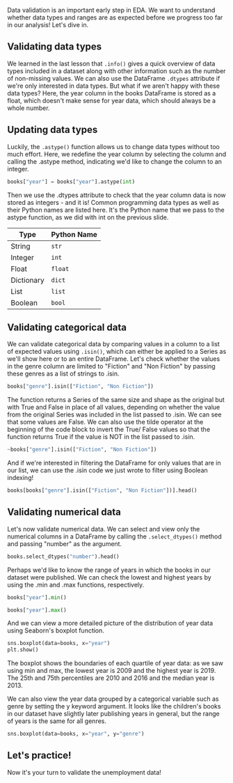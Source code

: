 Data validation is an important early step in EDA. We want to understand whether data types and ranges are as expected before we progress too far in our analysis! Let's dive in.
## Validating data types
We learned in the last lesson that `.info()` gives a quick overview of data types included in a dataset along with other information such as the number of non-missing values. We can also use the DataFrame `.dtypes` attribute if we're only interested in data types. But what if we aren't happy with these data types? Here, the year column in the books DataFrame is stored as a float, which doesn't make sense for year data, which should always be a whole number.
## Updating data types
Luckily, the `.astype()` function allows us to change data types without too much effort. Here, we redefine the year column by selecting the column and calling the .astype method, indicating we'd like to change the column to an integer. 
```Python
books["year"] = books["year"].astype(int)
```
Then we use the .dtypes attribute to check that the year column data is now stored as integers - and it is! Common programming data types as well as their Python names are listed here. It's the Python name that we pass to the astype function, as we did with int on the previous slide.

| Type       | Python Name |
| ---------- | ----------- |
| String     | `str`       |
| Integer    | `int`       |
| Float      | `float`     |
| Dictionary | `dict`      |
| List       | `list`      |
| Boolean    | `bool`      |
## Validating categorical data
We can validate categorical data by comparing values in a column to a list of expected values using `.isin()`, which can either be applied to a Series as we'll show here or to an entire DataFrame. Let's check whether the values in the genre column are limited to "Fiction" and "Non Fiction" by passing these genres as a list of strings to .isin. 
```Python
books["genre"].isin(["Fiction", "Non Fiction"])
```
The function returns a Series of the same size and shape as the original but with True and False in place of all values, depending on whether the value from the original Series was included in the list passed to .isin. We can see that some values are False. We can also use the tilde operator at the beginning of the code block to invert the True/ False values so that the function returns True if the value is NOT in the list passed to .isin.
```Python
~books["genre"].isin(["Fiction", "Non Fiction"])
```
And if we're interested in filtering the DataFrame for only values that are in our list, we can use the .isin code we just wrote to filter using Boolean indexing!
```Python
books[books["genre"].isin(["Fiction", "Non Fiction"])].head()
```
## Validating numerical data
Let's now validate numerical data. We can select and view only the numerical columns in a DataFrame by calling the `.select_dtypes()` method and passing "number" as the argument.
```Python
books.select_dtypes("number").head()
```
Perhaps we'd like to know the range of years in which the books in our dataset were published. We can check the lowest and highest years by using the .min and .max functions, respectively. 
```Python
books["year"].min()

books["year"].max()
```
And we can view a more detailed picture of the distribution of year data using Seaborn's boxplot function. 
```Python
sns.boxplot(data=books, x="year")
plt.show()
```
The boxplot shows the boundaries of each quartile of year data: as we saw using min and max, the lowest year is 2009 and the highest year is 2019. The 25th and 75th percentiles are 2010 and 2016 and the median year is 2013.

We can also view the year data grouped by a categorical variable such as genre by setting the y keyword argument. It looks like the children's books in our dataset have slightly later publishing years in general, but the range of years is the same for all genres.
```Python
sns.boxplot(data=books, x="year", y="genre")
```
## Let's practice!
Now it's your turn to validate the unemployment data!